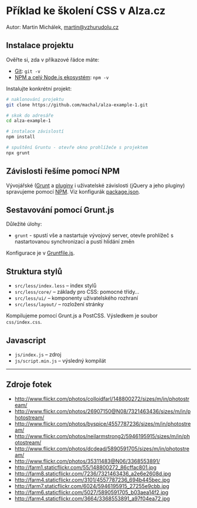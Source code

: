 # Příklad ke školení CSS v Alza.cz

Autor: Martin Michálek, martin@vzhurudolu.cz

## Instalace projektu

Ověřte si, zda v příkazové řádce máte:

- [Git](https://git-scm.com/downloads): `git -v`
- [NPM a celý Node.js ekosystém](https://www.vzhurudolu.cz/prirucka/node-instalace): `npm -v`

Instalujte konkrétní projekt:

```bash
# naklonování projektu
git clone https://github.com/machal/alza-example-1.git

# skok do adresáře
cd alza-example-1

# instalace závislostí
npm install

# spuštění Gruntu - otevře okno prohlížeče s projektem
npx grunt
```

## Závislosti řešíme pomocí NPM

Vývojářské ([Grunt](http://www.vzhurudolu.cz/prirucka/grunt) a [pluginy](http://www.vzhurudolu.cz/prirucka/grunt-pluginy) i uživatelské závislosti (jQuery a jeho pluginy) spravujeme pomocí [NPM](https://www.npmjs.com/). Viz konfigurák [package.json](./package.json).


## Sestavování pomocí Grunt.js

Důležité úlohy:

* `grunt` - spustí vše a nastartuje vývojový server, otevře prohlížeč s nastartovanou synchronizací a pustí hlídání změn

Konfigurace je v [Gruntfile.js](./Gruntfile.js).


## Struktura stylů

* `src/less/index.less` – index stylů
* `src/less/core/` – základy pro CSS: pomocné třídy…
* `src/less/ui/` –  komponenty uživatelského rozhraní
* `src/less/layout/` –  rozložení stránky

Kompilujeme pomocí Grunt.js a PostCSS. Výsledkem je soubor `css/index.css`.

## Javascript

* `js/index.js` – zdroj
* `js/script.min.js` – výsledný kompilát

---

## Zdroje fotek

- http://www.flickr.com/photos/colloidfarl/148800272/sizes/m/in/photostream/
- http://www.flickr.com/photos/26907150@N08/7321463436/sizes/m/in/photostream/
- http://www.flickr.com/photos/byspice/4557787236/sizes/m/in/photostream/
- http://www.flickr.com/photos/neilarmstrong2/5946195915/sizes/m/in/photostream/
- http://www.flickr.com/photos/dcdead/5890591705/sizes/m/in/photostream/
- http://www.flickr.com/photos/35311483@N06/3368553891/
- http://farm1.staticflickr.com/55/148800272_86cffac801.jpg
- http://farm8.staticflickr.com/7236/7321463436_a2e6e2608d.jpg
- http://farm4.staticflickr.com/3101/4557787236_694b445bec.jpg
- http://farm7.staticflickr.com/6024/5946195915_27255e9cbb.jpg
- http://farm6.staticflickr.com/5027/5890591705_b03aea14f2.jpg
- http://farm4.staticflickr.com/3664/3368553891_a97f04ea72.jpg


